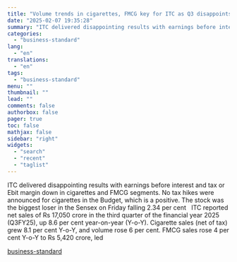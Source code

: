 ```yaml
---
title: "Volume trends in cigarettes, FMCG key for ITC as Q3 disappoints"
date: "2025-02-07 19:35:28"
summary: "ITC delivered disappointing results with earnings before interest and tax or Ebit margin down in cigarettes and FMCG segments. No tax hikes were announced for cigarettes in the Budget, which is a positive. The stock was the biggest loser in the Sensex on Friday falling 2.34 per cent ITC reported..."
categories:
  - "business-standard"
lang:
  - "en"
translations:
  - "en"
tags:
  - "business-standard"
menu: ""
thumbnail: ""
lead: ""
comments: false
authorbox: false
pager: true
toc: false
mathjax: false
sidebar: "right"
widgets:
  - "search"
  - "recent"
  - "taglist"
---
```


ITC delivered disappointing results with earnings before interest and tax or Ebit margin down in cigarettes and FMCG segments. No tax hikes were announced for cigarettes in the Budget, which is a positive. The stock was the biggest loser in the Sensex on Friday falling 2.34 per cent
 
ITC reported net sales of Rs 17,050 crore in the third quarter of the financial year 2025 (Q3FY25), up 8.6 per cent year-on-year (Y-o-Y). Cigarette sales (net of tax) grew 8.1 per cent Y-o-Y, and volume rose 6 per cent. FMCG sales rose 4 per cent Y-o-Y to Rs 5,420 crore, led

[business-standard](https://www.business-standard.com/markets/news/volume-trends-in-cigarettes-fmcg-key-for-itc-as-q3-disappoints-125020701100_1.html)

